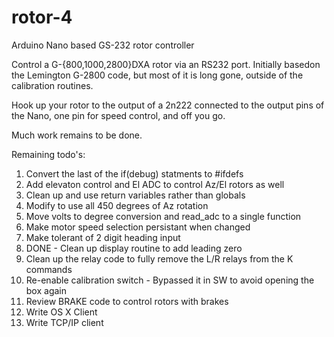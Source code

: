 # rotor-4
Arduino Nano based GS-232 rotor controller

Control a G-{800,1000,2800}DXA rotor via an RS232 port. Initially basedon the Lemington G-2800 code, but most of it is long gone, outside of the calibration routines. 

Hook up your rotor to the output of a 2n222 connected to the output pins of the Nano, one pin for speed control, and off you go. 

Much work remains to be done.

  Remaining todo's:
  
  1) Convert the last of the if(debug) statments to #ifdefs
  2) Add elevaton control and El ADC to control Az/El rotors as well
  3) Clean up and use return variables rather than globals
  4) Modify to use all 450 degrees of Az rotation
  5) Move volts to degree conversion and read_adc to a single function
  6) Make motor speed selection persistant when changed
  7) Make tolerant of 2 digit heading input
  8) DONE - Clean up display routine to add leading zero
  9) Clean up the relay code to fully remove the L/R relays from the K commands
  10) Re-enable calibration switch - Bypassed it in SW to avoid opening the box again
  11) Review BRAKE code to control rotors with brakes
  12) Write OS X Client
  13) Write TCP/IP client
